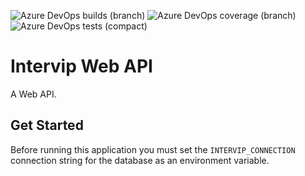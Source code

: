 ![Azure DevOps builds (branch)](https://img.shields.io/azure-devops/build/BrunoBlanes/Intervip%2520WebAPI/25/main)
![Azure DevOps coverage (branch)](https://img.shields.io/azure-devops/coverage/BrunoBlanes/Intervip%2520WebAPI/25/main)
![Azure DevOps tests (compact)](https://img.shields.io/azure-devops/tests/BrunoBlanes/Intervip%2520WebAPI/25/main?compact_message)

# Intervip Web API
A Web API.

## Get Started
Before running this application you must set the `INTERVIP_CONNECTION` connection string for the database as an environment variable.
